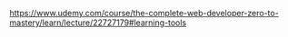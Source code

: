 https://www.udemy.com/course/the-complete-web-developer-zero-to-mastery/learn/lecture/22727179#learning-tools
